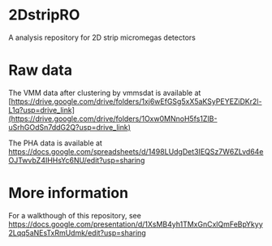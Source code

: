 # 2DstripRO
A analysis repository for 2D strip micromegas detectors

# Raw data
The VMM data after clustering by vmmsdat is available at [https://drive.google.com/drive/folders/1xj6wEfGSg5xX5aKSyPEYEZiDKr2l-L1q?usp=drive_link](https://drive.google.com/drive/folders/1Oxw0MNnoH5fs1ZIB-uSrhGOdSn7ddG2Q?usp=drive_link)

The PHA data is available at https://docs.google.com/spreadsheets/d/1498LUdgDet3IEQSz7W6ZLvd64eOJTwvbZ4IHHsYc6NU/edit?usp=sharing

# More information
For a walkthough of this repository, see https://docs.google.com/presentation/d/1XsMB4yh1TMxGnCxlQmFeBpYkyy2Lqq5aNEsTxRmUdmk/edit?usp=sharing
